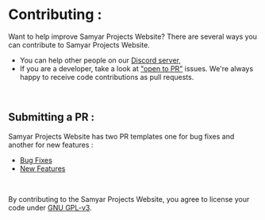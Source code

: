 # Contributing :

Want to help improve Samyar Projects Website? There are several ways you can contribute to Samyar Projects Website.

   - You can help other people on our <a href="https://discord.gg/rMq7GujUZJ">Discord server</a>,
   - If you are a developer, take a look at <a href="https://github.com/Samyar-Projects/Website/labels/open%20to%20PR">"open to PR"</a> issues. We're always happy to receive code contributions as pull requests.

<br>

## Submitting a PR :
Samyar Projects Website has two PR templates one for bug fixes and another for new features :

   - <a href="https://github.com/Samyar-Projects/Website/blob/dev/.github/PULL_REQUEST_TEMPLATE/bug-fix.md">Bug Fixes</a>
   - <a href="https://github.com/Samyar-Projects/Website/blob/dev/.github/PULL_REQUEST_TEMPLATE/new-feature.md">New Features</a>

<br>

By contributing to the Samyar Projects Website, you agree to license your code under <a href="https://github.com/Samyar-Projects/Website/blob/dev/LICENSE">GNU GPL-v3</a>.